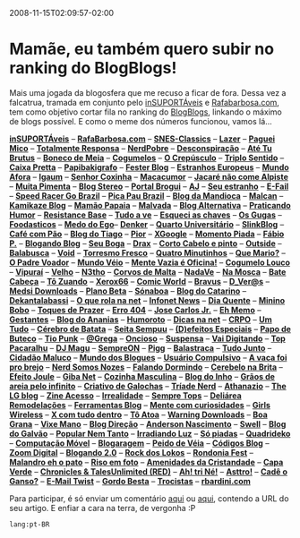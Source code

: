 ---
---

2008-11-15T02:09:57-02:00
# Mamãe, eu também quero subir no ranking do BlogBlogs!

Mais uma jogada da blogosfera que me recuso a ficar de fora. Dessa vez a falcatrua, tramada em conjunto pelo [inSUPORTÁveis](http://www.insuportaveis.com/) e [Rafabarbosa.com](http://rafabarbosa.com/), tem como objetivo cortar fila no ranking do [BlogBlogs](http://blogblogs.com.br/), linkando o máximo de blogs possível. E como o meme dos números funcionou, vamos lá...

[**inSUPORTÁveis**](http://www.insuportaveis.com/) – [**RafaBarbosa.com**](http://rafabarbosa.com/) – [**SNES-Classics**](http://snes-classics.blogspot.com/) – [**Lazer**](http://lazer2.blogspot.com/) – [**Paguei Mico**](http://www.pagueimico.com/) – [**Totalmente Responsa**](http://totalmenteresponsa.blogspot.com/) – [**NerdPobre**](http://nerdpobre.brogui.com/) – [**Desconspiração**](http://www.desconspiracao.com/) – [**Até Tu Brutus**](http://www.atetubrutos.blogspot.com/) – [**Boneco de Meia**](http://bonecodemeia.brogui.com/) – [**Cogumelos**](http://cogumelos.brogui.com/) – [**O Crepúsculo**](http://www.ocrepusculo.com/) – [**Triplo Sentido**](http://www.triplosentido.com/) – [**Caixa Pretta**](http://www.caixapretta.com.br/) – [**Papibakigrafo**](http://www.papibakigrafo.com/) – [**Fester Blog**](http://www.festerblog.com/) – [**Estranhos Europeus**](http://estranhos-europeus.blogspot.com/) – [**Mundo Afora**](http://www.mundo-afora.com/) – [**Igaum**](http://igaum.blogspot.com/) – [**Senhor Coxinha**](http://www.senhorcoxinha.com/) – [**Macacumor**](http://www.macacumor.com/) – [**Jacaré não come Alpiste**](http://jacarenaocomealpiste.blogspot.com/) – [**Muita Pimenta**](http://muitapimenta.com/) – [**Blog Stereo**](http://blogstereo.blogspot.com/) – [**Portal Brogui**](http://w.brogui.com/) – [**AJ**](http://aj.brogui.com/) – [**Seu estranho**](http://seuestranho.blogspot.com/) – [**E-Fail**](http://fail.brogui.com/) – [**Speed Racer Go Brazil**](http://speedracergobrazil.blogspot.com/) – [**Pica Pau Brazil**](http://picapaubrazil.blogspot.com/2008/11/mame-eu-quero-subir-no-ranking-do.html) – [**Blog da Mandioca**](http://www.blogdamandioca.com/) – [**Malcan**](http://blogdomalcan.blogspot.com/) – [**Kamikaze Blog**](http://www.kamikazeblog.com/) – [**Mamão Papaia**](http://locomamaopapaia.blogspot.com/) – [**Malvada**](http://www.malvada.blogspot.com/) – [**Blog Alternativa**](http://www.blogalternativa.com.br/) – [**Praticando Humor**](http://praticandohumor.blogspot.com/) – [**Resistance Base**](http://www.r-base.blogspot.com/) – [**Tudo a ve**](http://tudo-ave.blogspot.com/) – [**Esqueci as chaves**](http://esqueciaschaves.blogspot.com/) – [**Os Gugas**](http://osgugas.blogspot.com/) – [**Foodasticos**](http://foodasticos.blogspot.com/) – [**Medo do Ego**](http://medodoego.blogspot.com/)– [**Denker**](http://www.denker.com.br/) – [**Quarto Universitário**](http://www.quartouniversitario.com/) – [**SlinkBlog**](http://slinkassoficial.blogspot.com/) – [**Café com Pão**](http://www.cafecompao.com/) – [**Blog do Tiago**](http://tiagoemanuel.spaceblog.com.br/) – [**Pior**](http://pior.brogui.com/) – [**XGoogle**](http://xgoogle.com.br/blog/) – [**Momento Piada**](http://momentopiada.blogspot.com/) – [**Fábio P.**](http://www.fabiop.com.br) – [**Blogando Blog**](http://blogandoblog.info/) – [**Seu Boga**](http://www.seuboga.blogspot.com/) – [**Drax**](http://www.draxrio.com) – [**Corto Cabelo e pinto**](http://www.cortocabeloepinto.com/) – [**Outside**](http://outside.blog.br/) – [**Balabusca**](http://www.balabusca.com/) – [**Void**](http://void.brogui.com/) – [**Torresmo Fresco**](http://torresmofresco.com.br/) – [**Quatro Minutinhos**](http://quatrominutinhos.blogspot.com/) – [**Que Mario?**](http://www.quemario.brogui.com/) – [**O Padre Voador**](http://www.opadrevoador.com/) – [**Mundo Véio**](http://mundoveio.wordpress.com/) – [**Mente Vazia é Oficina!**](http://mentevaziaeoficina.blogspot.com/) – [**Cogumelo Louco**](http://www.cogumelolouco.com/) – [**Vipuraí**](http://vipurai.brogui.com/) – [**Velho**](http://www.insuportaveis.wordpress.com) – [**N3tho**](http://n3tho.com.br/) – [**Corvos de Malta**](http://corvosdemalta.blogspot.com/) – [**NadaVe**](http://nadave.net/) – [**Na Mosca**](http://namosca.brogui.com/) – [**Bate Cabeça**](http://batecabeca.com.br/) – [**Tô Zuando**](http://www.tozuando.com.br/) – [**Xerox66**](http://www.xerox66.blogspot.com/) – [**Comic World**](http://comicworld.zip.net/) – [**Bravus**](http://www.bravus.net) – [**D_Ver@s**](http://www.dveras.com/) – [**Medsi Downloads**](http://www.medsidownloads.com/) – [**Plano Beta**](http://www.planobeta.com/) – [**Sónaboa**](http://www.sonaboa.com/) – [**Blog do Catarino**](http://www.blogdocatarino.com/) – [**Dekantalabassi**](http://www.dekantalabassi.blogspot.com/) – [**O que rola na net**](http://rolananete.blogspot.com) – [**Infonet News**](http://www.infonetnews.com/) – [**Dia Quente**](http://diaquente.com/) – [**Minino Bobo**](http://mininobobo.blogspot.com/) – [**Toques de Prazer**](http://monikabaumann.blogspot.com/) – [**Erro 404**](http://404-erro.blogspot.com/) – [**Jose Carlos Jr.**](http://jcgmj-ggf.blogspot.com/) – [**Eh Memo**](http://ehmemo.com/) – [**Gestantes**](http://www.gestantes.net/) – [**Blog do Ananias**](http://jananias.blogspot.com/) – [**Humoroto**](http://humoroto.brogui.com/) – [**Dicas na net**](http://dicasgratisnanet.blogspot.com/) – [**CRPO**](http://crpo.blogspot.com/) – [**Um Tudo**](http://www.umtudo.com/) – [**Cérebro de Batata**](http://www.blogsilence.com/) – [**Seita Sempuu**](http://www.seitasenpuu.com/) – [**(D)efeitos Especiais**](http://d-efeitosespeciais.blogspot.com/) – [**Papo de Buteco**](http://papodebuteco.brogui.com/) – [**Tio Punk**](http://tiopunk.com/) – [**@Grega**](http://www.hephesto.com/agrega/) – [**Oncioso**](http://oncioso.blogspot.com/) – [**Suspensa**](http://www.suspensa.info/) – [**Vai Digitando**](http://vaidigitando.blogspot.com/) – [**Top Pacaralhu**](http://www.toppacaralhu.com/) – [**DJ Magu**](http://djmagu.blogspot.com) – [**SempreON**](http://sempreon.blogspot.com/) – [**Pigg**](http://pigg.com.br/) – [**Balastraca**](http://balastraca.blogspot.com/) – [**Tudo Junto**](http://tudojunto.org/) – [**Cidadão Maluco**](http://cidadaomaluco.blogspot.com/) – [**Mundo dos Blogues**](http://mundodosblogues.blogspot.com/) – [**Usuário Compulsivo**](http://usuariocompulsivo.blogspot.com/) – [**A vaca foi pro brejo**](http://www.avacafoiprobrejo.com/) – [**Nerd Somos Nozes**](http://www.nerdssomosnozes.com/) – [**Falando Dormindo**](http://midiaville.com.br/blog/) – [**Cerebelo na Brita**](http://cerebelonabrita.blogspot.com/) – [**Efeito Joule**](http://www.efeitojoule.com/) – [**Giba Net**](http://gibanet.blogspot.com/) – [**Cozinha Masculina**](http://cozinhamasculina.blogspot.com) – [**Blog do Inho**](http://blogdoinho.blogspot.com/) – [**Grãos de areia pelo infinito**](http://graosdeareiapeloinfinito.blogspot.com/) – [**Criativo de Galochas**](http://criativodegalochas.blogspot.com/) – [**Tríade Nerd**](http://atriade.wordpress.com/) – [**Athanazio**](http://www.athanazio.com/) – [**The LG blog**](http://thelgblog.blogspot.com/) – [**Zine Acesso**](http://www.zineacesso.com/) – [**Irrealidade**](http://pbay.blogspot.com/) – [**Sempre Tops**](http://www.sempretops.com/) – [**Deliárea Remodelações**](http://deliarea.blogspot.com/) – [**Ferramentas Blog**](http://ferramentasblog.blogspot.com/) – [**Mente com curiosidades**](http://www.mentecomcuriosidades.blogas.com.br/) – [**Girls Wireless**](http://amandaedalete.wordpress.com/) – [**X com tudo dentro**](http://xcomtudodentro.blogspot.com/) – [**Tô Atoa**](http://toatoaweb.blogspot.com/) – [**Warning Downloads**](http://warningdowns.blogspot.com/) – [**Boa Grana**](http://boagrana.info/) – [**Vixe Mano**](http://vixemano.blogspot.com/) – [**Blog Direção**](http://www.direcao.net/) – [**Anderson Nascimento**](http://www.andersonnascimento.com/blog/) – [**Swell**](http://swell.brogui.com/) – [**Blog do Galvão**](http://bloggalvao.blogspot.com/) – [**Popular Nem Tanto**](http://popularnemtanto.blogspot.com/) – [**Irradiando Luz**](http://irradiandoluz.blogspot.com/) – [**Só piadas**](http://sopiadasaqui.blogspot.com/) – [**Quadrideko**](http://quadrideko.blogspot.com/) – [**Computação Móvel**](http://compmovel.blogspot.com/) – [**Blogaragem**](http://blogaragem.com/) – [**Peido de Véia**](http://peidodeveia.blogspot.com/) – [**Códigos Blog**](http://www.codigosblog.com.br/) – [**Zoom Digital**](http://www.zoomdigital.org/) – [**Blogando 2.0**](http://blogando20.blogspot.com/) – [**Rock dos Lokos**](http://rockdoslokos.blogspot.com/) – [**Rondonia Fest**](http://tvrondoniafest.blogspot.com/) – [**Malandro eh o pato**](http://malandroehopato.blogspot.com/) – [**Riso em foto**](http://risoemfoto.blogspot.com/) – [**Amenidades da Cristandade**](http://amenidadesdacristandade.blogspot.com/) – [**Capa Verde**](http://capaverde.net/) – [**Chronicles & TalesUnlimited (RED)**](http://crazyseawolf.blogspot.com/) – [**Ah! tri Né!**](http://www.ahtrine.com.br/) – [**Asttro!**](http://oblog.com.br/asttro/) – [**Cadê o Ganso?**](http://cadeoganso.blogspot.com/) – [**E-Mail Twist**](http://mailtwist.blogspot.com/) – [**Gordo Besta**](http://gordobesta.blogspot.com/) – [**Trocistas**](http://www.trocistas.com/) – [**rbardini.com**](http://rbardini.com/)

Para participar, é só enviar um comentário [aqui](http://www.insuportaveis.com/2008/11/12/mamae-eu-quero-subir-no-ranking-do-blogblogs/) ou [aqui](http://rafabarbosa.com/2008/11/12/campanha-mamae-eu-quero-subir-no-ranking-do-blogblogs/), contendo a URL do seu artigo. E enfiar a cara na terra, de vergonha :P

`lang:pt-BR`
